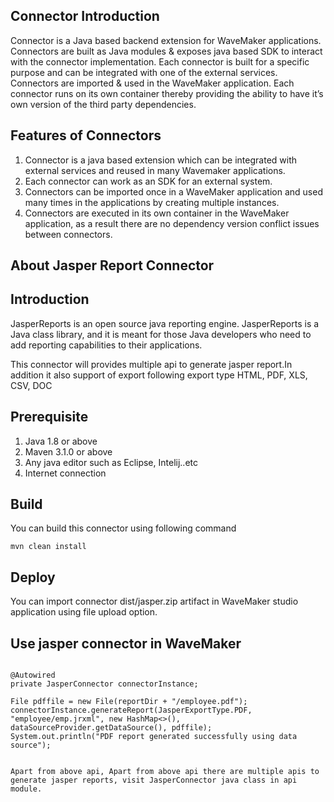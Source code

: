 ## Connector  Introduction

Connector is a Java based backend extension for WaveMaker applications. Connectors are built as Java modules & exposes java based SDK to interact with the connector implementation.
Each connector is built for a specific purpose and can be integrated with one of the external services. Connectors are imported & used in the WaveMaker application. Each connector runs on its own container thereby providing the ability to have it’s own version of the third party dependencies.

## Features of Connectors

1. Connector is a java based extension which can be integrated with external services and reused in many Wavemaker applications.
1. Each connector can work as an SDK for an external system.
1. Connectors can be imported once in a WaveMaker application and used many times in the applications by creating multiple instances.
1. Connectors are executed in its own container in the WaveMaker application, as a result there are no dependency version conflict issues between connectors.

## About Jasper Report Connector

## Introduction
JasperReports is an open source java reporting engine. JasperReports is a Java class library, and it is meant for those Java developers who need to add reporting capabilities to their applications.

This connector will provides multiple api to generate jasper report.In addition it also support of export following export type
HTML, PDF, XLS, CSV, DOC

## Prerequisite

1. Java 1.8 or above
1. Maven 3.1.0 or above
1. Any java editor such as Eclipse, Intelij..etc
1. Internet connection


## Build
You can build this connector using following command
```
mvn clean install
```

## Deploy
You can import connector dist/jasper.zip artifact in WaveMaker studio application using file upload option.

## Use jasper connector in WaveMaker

```

@Autowired
private JasperConnector connectorInstance;

File pdffile = new File(reportDir + "/employee.pdf");
connectorInstance.generateReport(JasperExportType.PDF, "employee/emp.jrxml", new HashMap<>(), dataSourceProvider.getDataSource(), pdffile);
System.out.println("PDF report generated successfully using data source");


Apart from above api, Apart from above api there are multiple apis to generate jasper reports, visit JasperConnector java class in api module.

```









